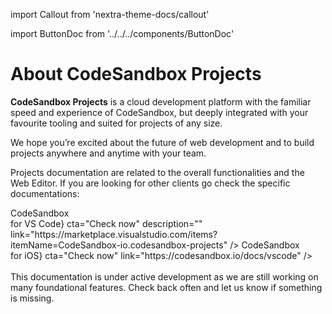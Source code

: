import Callout from 'nextra-theme-docs/callout'

<div style={{height:478,width:'100%',background:'var(--docs-accent-color)', borderRadius: '6px', marginBottom: '3rem'}}>
</div>

import ButtonDoc from '../../../components/ButtonDoc'

# About CodeSandbox Projects

**CodeSandbox Projects** is a cloud development platform with the familiar speed and experience of CodeSandbox, but deeply integrated with your favourite tooling and suited for projects of any size.

We hope you’re excited about the future of web development and to build projects anywhere and anytime with your team.

Projects documentation are related to the overall functionalities and the Web Editor. If you are looking for other clients go check the specific documentations:

<div className="ctaContainer">
    <ButtonDoc title={<>CodeSandbox <br/>for VS Code</>} cta="Check now" description="" link="https://marketplace.visualstudio.com/items?itemName=CodeSandbox-io.codesandbox-projects" />
    <ButtonDoc title={<>CodeSandbox <br/>for iOS</>} cta="Check now" link="https://codesandbox.io/docs/vscode" />
</div>

<br/>

<Callout emoji="🛠️">
    This documentation is under active development as we are still working on many foundational features. Check back often and let us know if something is missing.
</Callout>